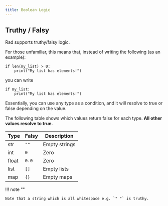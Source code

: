 ```yaml
---
title: Boolean Logic
---
```


## Truthy / Falsy

Rad supports truthy/falsy logic.

For those unfamiliar, this means that, instead of writing the following (as an example):

```rad
if len(my_list) > 0:
    print("My list has elements!")
```

you can write

```rad
if my_list:
    print("My list has elements!")
```

Essentially, you can use any type as a condition, and it will resolve to true or false depending on the value.

The following table shows which values return false for each type. **All other values resolve to true.**

| Type  | Falsy | Description   |
|-------|-------|---------------|
| str   | `""`  | Empty strings |
| int   | `0`   | Zero          |
| float | `0.0` | Zero          |
| list  | `[]`  | Empty lists   |
| map   | `{}`  | Empty maps    |

!!! note ""

    Note that a string which is all whitespace e.g. `" "` is truthy.
